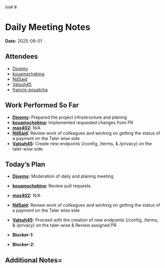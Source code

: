 Im# # 
# Daily Meeting Notes

**Date:** 2025-08-01

## Attendees
- [Djoemy](https://github.com/Djoemy)
- [kouamschekina](https://github.com/kouamschekina)
- [NdSaid](https://github.com/NdSaid)
- [Valsuh45](https://github.com/Valsuh45)
- [francis-pouatcha](https://github.com/francis-pouatcha)

## Work Performed So Far
- **[Djoemy](https://github.com/Djoemy):** Prepared the project infrastructure and planing
- **[kouamschekina](https://github.com/kouamschekina):** Implemented requested changes from PR
- **[max402](https://github.com/max402):** N/A
- **[NdSaid](https://github.com/NdSaid):** Review work of colleagues and working on getting the status of a payment on the Taler wise side 
- **[Valsuh45](https://github.com/Valsuh45):** Create new endpoints (/config, /terms, & /privacy) on the taler-wise side.

## Today’s Plan
- **[Djoemy](https://github.com/Djoemy):** Moderation of daily and planing meeting
- **[kouamschekina](https://github.com/kouamschekina):** Review pull requests
- **[max402](https://github.com/max402):** N/A
- **[NdSaid](https://github.com/NdSaid):** Review work of colleagues and working on getting the status of a payment on the Taler wise side 
- **[Valsuh45](https://github.com/Valsuh45):** Proceed with the creation of new endpoints (/config, /terms, & /privacy) on the taler-wise & Review assigned PR
- **Blocker-1:** 

- **Blocker-2:** 

## Additional Notes=





